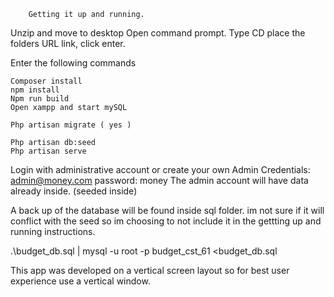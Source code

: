         Getting it up and running. 

Unzip and move to desktop
Open command prompt. Type CD  place the folders URL link,  click enter. 

Enter the following commands

    Composer install
    npm install
    Npm run build 
    Open xampp and start mySQL 

    Php artisan migrate ( yes )
   
    Php artisan db:seed
    Php artisan serve

Login with administrative account or create your own 
    Admin Credentials: admin@money.com  password: money
    The admin account will have data already inside. (seeded inside)


A back up of the database will be found inside sql folder.
im not sure if it will conflict with the seed so im choosing to not include it in
    the gettting up and running instructions. 

.\budget_db.sql | mysql -u root -p budget_cst_61 <budget_db.sql


This app was developed on a vertical screen layout so for best user experience 
    use a vertical window. 

